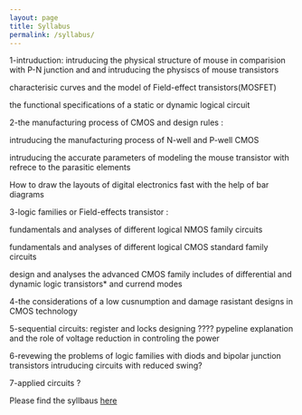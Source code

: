```yaml
---
layout: page
title: Syllabus
permalink: /syllabus/
---
```


1-<h>intruduction:</h><brd></brd>
intruducing the physical structure of mouse in comparision with P-N junction and and intruducing the physiscs of mouse transistors

characterisic curves and the model of Field-effect transistors(MOSFET)

the functional specifications of a static or dynamic logical circuit

2-the manufacturing process of CMOS and design rules :

intruducing the manufacturing process of N-well and P-well CMOS

intruducing the accurate parameters of modeling the mouse transistor with refrece to the parasitic elements

How to draw  the layouts of digital electronics fast with the  help of bar diagrams

3-logic families or Field-effects transistor :

fundamentals and analyses of different logical NMOS family circuits 

fundamentals and analyses of different logical CMOS standard family circuits 

design and analyses the advanced CMOS family includes of differential and dynamic logic transistors* and currend modes

4-the considerations of a low cusnumption and damage rasistant designs in CMOS technology

5-sequential circuits:
register and locks designing 
????
pypeline explanation   and the role of voltage reduction in controling the power

6-revewing the problems of logic families with diods and bipolar junction transistors
intruducing circuits with reduced swing?


7-applied circuits
?




















Please find the syllbaus [here](/static_files/materials/Syllabus.pdf)